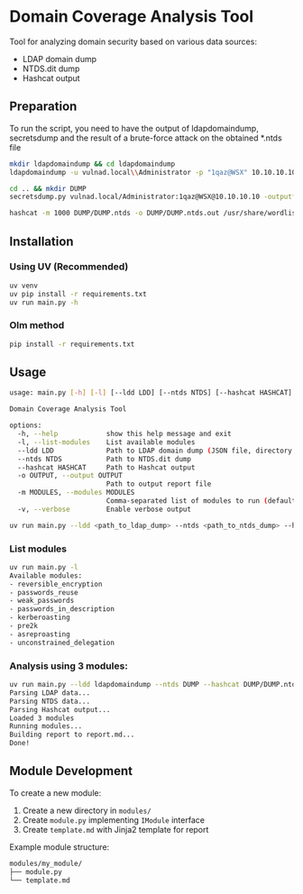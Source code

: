 # Domain Coverage Analysis Tool

Tool for analyzing domain security based on various data sources:
- LDAP domain dump
- NTDS.dit dump
- Hashcat output

## Preparation

To run the script, you need to have the output of ldapdomaindump, secretsdump and the result of a brute-force attack on the obtained *.ntds file

```bash
mkdir ldapdomaindump && cd ldapdomaindump
ldapdomaindump -u vulnad.local\\Administrator -p "1qaz@WSX" 10.10.10.10

cd .. && mkdir DUMP
secretsdump.py vulnad.local/Administrator:1qaz@WSX@10.10.10.10 -outputfile DUMP/DUMP

hashcat -m 1000 DUMP/DUMP.ntds -o DUMP/DUMP.ntds.out /usr/share/wordlists/rockyou.txt
```

## Installation

### Using UV (Recommended)
```bash
uv venv
uv pip install -r requirements.txt
uv run main.py -h
```

### Olm method
```bash
pip install -r requirements.txt
```

## Usage

```bash
usage: main.py [-h] [-l] [--ldd LDD] [--ntds NTDS] [--hashcat HASHCAT] [-o OUTPUT] [-m MODULES] [-v]

Domain Coverage Analysis Tool

options:
  -h, --help            show this help message and exit
  -l, --list-modules    List available modules
  --ldd LDD             Path to LDAP domain dump (JSON file, directory with JSON files, or ZIP archive)
  --ntds NTDS           Path to NTDS.dit dump
  --hashcat HASHCAT     Path to Hashcat output
  -o OUTPUT, --output OUTPUT
                        Path to output report file
  -m MODULES, --modules MODULES
                        Comma-separated list of modules to run (default: all)
  -v, --verbose         Enable verbose output
```

```bash
uv run main.py --ldd <path_to_ldap_dump> --ntds <path_to_ntds_dump> --hashcat <path_to_hashcat_output> --output <output_file>
```

### List modules
```bash
uv run main.py -l
Available modules:
- reversible_encryption
- passwords_reuse
- weak_passwords
- passwords_in_description
- kerberoasting
- pre2k
- asreproasting
- unconstrained_delegation
```

### Analysis using 3 modules:
```bash
uv run main.py --ldd ldapdomaindump --ntds DUMP --hashcat DUMP/DUMP.ntds.out -m passwords_reuse,weak_passwords,passwords_in_description
Parsing LDAP data...
Parsing NTDS data...
Parsing Hashcat output...
Loaded 3 modules
Running modules...
Building report to report.md...
Done!
```

## Module Development

To create a new module:

1. Create a new directory in `modules/`
2. Create `module.py` implementing `IModule` interface
3. Create `template.md` with Jinja2 template for report

Example module structure:
```bash
modules/my_module/
├── module.py
└── template.md
``` 